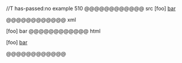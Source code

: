 //T has-passed:no
example 510
@@@@@@@@@@@@ src
[foo] [bar]

[bar]: /url "title"
@@@@@@@@@@@@ xml
<?xml version="1.0" encoding="UTF-8"?>
<!DOCTYPE document SYSTEM "CommonMark.dtd">
<document xmlns="http://commonmark.org/xml/1.0">
  <paragraph>
    <text>[foo] </text>
    <link destination="/url" title="title">
      <text>bar</text>
    </link>
  </paragraph>
</document>
@@@@@@@@@@@@ html
<p>[foo] <a href="/url" title="title">bar</a></p>
@@@@@@@@@@@@
